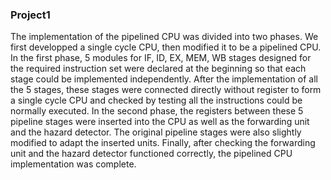 ### Project1
The implementation of the pipelined CPU was divided into two phases.
We first developped a single cycle CPU, then modified it to be a pipelined CPU.
In the first phase, 5 modules for IF, ID, EX, MEM, WB stages designed
for the required instruction set were declared at the beginning so that each
stage could be implemented independently. After the implementation of all
the 5 stages, these stages were connected directly without register to form a
single cycle CPU and checked by testing all the instructions could be normally
executed.
In the second phase, the registers between these 5 pipeline stages were inserted into the CPU as well as the forwarding unit and the hazard detector. The
original pipeline stages were also slightly modified to adapt the inserted units.
Finally, after checking the forwarding unit and the hazard detector functioned
correctly, the pipelined CPU implementation was complete.
